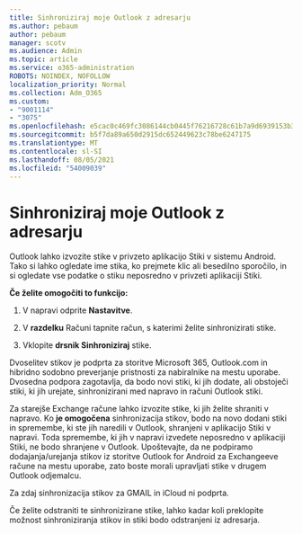 ```yaml
---
title: Sinhroniziraj moje Outlook z adresarju
ms.author: pebaum
author: pebaum
manager: scotv
ms.audience: Admin
ms.topic: article
ms.service: o365-administration
ROBOTS: NOINDEX, NOFOLLOW
localization_priority: Normal
ms.collection: Adm_O365
ms.custom:
- "9001114"
- "3075"
ms.openlocfilehash: e5cac0c469fc3086144cb0445f76216728c61b7a9d6939153b36aacfde095b08
ms.sourcegitcommit: b5f7da89a650d2915dc652449623c78be6247175
ms.translationtype: MT
ms.contentlocale: sl-SI
ms.lasthandoff: 08/05/2021
ms.locfileid: "54009039"
---
```

# <a name="sync-my-outlook-contacts-to-my-address-book"></a>Sinhroniziraj moje Outlook z adresarju

Outlook lahko izvozite stike v privzeto aplikacijo Stiki v sistemu Android. Tako si lahko ogledate ime stika, ko prejmete klic ali besedilno sporočilo, in si ogledate vse podatke o stiku neposredno v privzeti aplikaciji Stiki.
 
**Če želite omogočiti to funkcijo:**
 
1. V napravi odprite **Nastavitve**.

2. V **razdelku** Računi tapnite račun, s katerimi želite sinhronizirati stike.

3. Vklopite **drsnik Sinhroniziraj** stike.
 
Dvoselitev stikov je podprta za storitve Microsoft 365, Outlook.com in hibridno sodobno preverjanje pristnosti za nabiralnike na mestu uporabe. Dvosedna podpora zagotavlja, da bodo novi stiki, ki jih dodate, ali obstoječi stiki, ki jih urejate, sinhronizirani med napravo in računi Outlook stiki.
 
Za starejše Exchange račune lahko izvozite stike, ki jih želite shraniti v napravo. Ko **je omogočena** sinhronizacija stikov, bodo na novo dodani stiki in spremembe, ki ste jih naredili v Outlook, shranjeni v aplikacijo Stiki v napravi. Toda spremembe, ki jih v napravi izvedete neposredno v aplikaciji Stiki, ne bodo shranjene v Outlook. Upoštevajte, da ne podpiramo dodajanja/urejanja stikov iz storitve Outlook for Android za Exchangeeve račune na mestu uporabe, zato boste morali upravljati stike v drugem Outlook odjemalcu.
 
Za zdaj sinhronizacija stikov za GMAIL in iCloud ni podprta.
 
Če želite odstraniti te sinhronizirane stike, lahko  kadar koli preklopite možnost sinhroniziranja stikov in stiki bodo odstranjeni iz adresarja.
